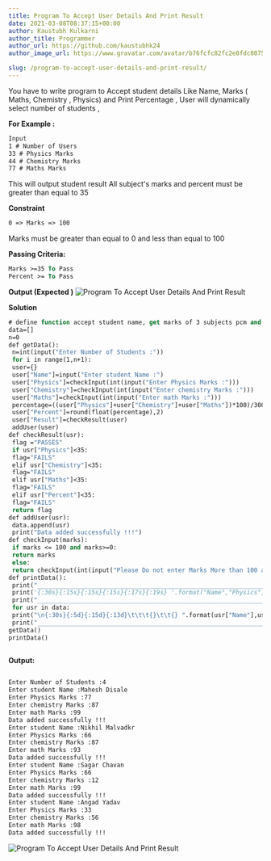 ```yaml
---
title: Program To Accept User Details And Print Result
date: 2021-03-08T08:37:15+00:00
author: Kaustubh Kulkarni
author_title: Programmer
author_url: https://github.com/kaustubhk24
author_image_url: https://www.gravatar.com/avatar/b76fcfc82fc2e8fdc8075636f1735f61?s=200

slug: /program-to-accept-user-details-and-print-result/
---
```

You have to write program to Accept student details Like Name, Marks ( Maths, Chemistry , Physics) and Print Percentage , User will dynamically select number of students ,

**For Example :**

```vb title="file.vb"
Input
1 # Number of Users
33 # Physics Marks
44 # Chemistry Marks
77 # Maths Marks

```

This will output student result All subject's marks and percent must be greater than equal to 35

**Constraint**

```vb title="file.vb"
0 => Marks => 100
```

Marks must be greater than equal to 0 and less than equal to 100

**Passing Criteria:**

```vb title="file.vb"
Marks >=35 To Pass
Percent >= To Pass
```

**Output (Expected )**
![Program To Accept User Details And Print Result](http://blog.kaustubh.codes/imgs/wp-content/uploads/2021/03/image-12-1024x243.png "Program To Accept User Details And Print Result") 



**Solution**

```vb title="file.vb"
# define function accept student name, get marks of 3 subjects pcm and calculate percentage
data=[]
n=0
def getData():
 n=int(input("Enter Number of Students :"))
 for i in range(1,n+1):
 user={}
 user["Name"]=input("Enter student Name :")
 user["Physics"]=checkInput(int(input("Enter Physics Marks :")))
 user["Chemistry"]=checkInput(int(input("Enter chemistry Marks :")))
 user["Maths"]=checkInput(int(input("Enter math Marks :")))
 percentage=((user["Physics"]+user["Chemistry"]+user["Maths"])*100)/300
 user["Percent"]=round(float(percentage),2)
 user["Result"]=checkResult(user)
 addUser(user)
def checkResult(usr):
 flag ="PASSES"
 if usr["Physics"]<35:
 flag="FAILS"
 elif usr["Chemistry"]<35:
 flag="FAILS"
 elif usr["Maths"]<35:
 flag="FAILS"
 elif usr["Percent"]<35:
 flag="FAILS"
 return flag
def addUser(usr):
 data.append(usr)
 print("Data added successfully !!!")
def checkInput(marks):
 if marks <= 100 and marks>=0:
 return marks
 else:
 return checkInput(int(input("Please Do not enter Marks More than 100 and Less than 0\nPlease Enter Marks Again : ")))
def printData():
 print("_________________________________________________________________________________________________________")
 print('{:30s}{:15s}{:15s}{:15s}{:17s}{:19s} '.format("Name","Physics","Chemistry","Maths","Percent[%]","Result"))
 print("_________________________________________________________________________________________________________")
 for usr in data:
 print("\n{:30s}{:5d}{:15d}{:13d}\t\t\t{}\t\t{} ".format(usr["Name"],usr["Physics"],usr["Chemistry"],usr["Maths"],str(usr["Percent"])+"%",usr["Result"]))
 print("_________________________________________________________________________________________________________")
getData()
printData()
 
```

**Output:**

```vb title="file.vb"

Enter Number of Students :4
Enter student Name :Mahesh Disale
Enter Physics Marks :77
Enter chemistry Marks :87
Enter math Marks :99
Data added successfully !!!
Enter student Name :Nikhil Malvadkr
Enter Physics Marks :66
Enter chemistry Marks :87
Enter math Marks :93
Data added successfully !!!
Enter student Name :Sagar Chavan
Enter Physics Marks :66
Enter chemistry Marks :12
Enter math Marks :99
Data added successfully !!!
Enter student Name :Angad Yadav
Enter Physics Marks :33
Enter chemistry Marks :56
Enter math Marks :98
Data added successfully !!!

```
![Program To Accept User Details And Print Result](http://blog.kaustubh.codes/imgs/wp-content/uploads/2021/03/image-12-1024x243.png "Program To Accept User Details And Print Result")